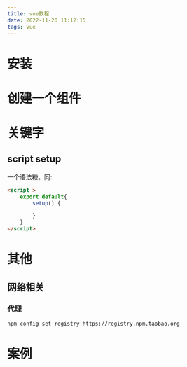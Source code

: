 ```yaml
---
title: vue教程
date: 2022-11-20 11:12:15
tags: vue
---
```


# 安装



# 创建一个组件




# 关键字
## script setup
一个语法糖。同:
```html
<script >
    export default{
        setup() {

        }
    }
</script>
```

# 其他
## 网络相关
### 代理
```bash
npm config set registry https://registry.npm.taobao.org  

```

# 案例
